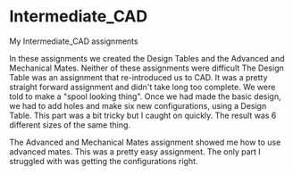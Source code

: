 # Intermediate_CAD
My Intermediate_CAD assignments 

In these assignments we created the Design Tables and the Advanced and Mechanical Mates. Neither of these assignments were difficult 
The Design Table was an assignment that re-introduced us to CAD. It was a pretty straight forward assignment and didn't take long too complete. We were told to make a "spool looking thing". Once we had made the basic design, we had to add holes and make six new configurations, using a Design Table. This part was a bit tricky but I caught on quickly. The result was 6 different sizes of the same thing. 

The Advanced and Mechanical Mates assignment showed me how to use advanced mates. This was a pretty easy assignment. The only part I struggled with was getting the configurations right.
